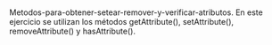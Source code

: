 # 
Metodos-para-obtener-setear-remover-y-verificar-atributos.
En este ejercicio se utilizan los métodos getAttribute(), setAttribute(), removeAttribute() y hasAttribute().
